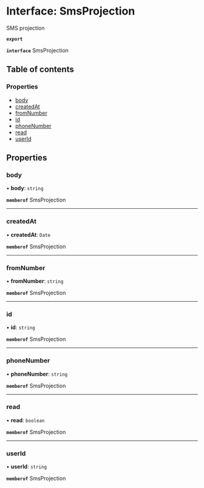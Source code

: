 # Interface: SmsProjection

SMS projection

**`export`**

**`interface`** SmsProjection

## Table of contents

### Properties

- [body](SmsProjection.md#body)
- [createdAt](SmsProjection.md#createdat)
- [fromNumber](SmsProjection.md#fromnumber)
- [id](SmsProjection.md#id)
- [phoneNumber](SmsProjection.md#phonenumber)
- [read](SmsProjection.md#read)
- [userId](SmsProjection.md#userid)

## Properties

### <a id="body" name="body"></a> body

• **body**: `string`

**`memberof`** SmsProjection

___

### <a id="createdat" name="createdat"></a> createdAt

• **createdAt**: `Date`

**`memberof`** SmsProjection

___

### <a id="fromnumber" name="fromnumber"></a> fromNumber

• **fromNumber**: `string`

**`memberof`** SmsProjection

___

### <a id="id" name="id"></a> id

• **id**: `string`

**`memberof`** SmsProjection

___

### <a id="phonenumber" name="phonenumber"></a> phoneNumber

• **phoneNumber**: `string`

**`memberof`** SmsProjection

___

### <a id="read" name="read"></a> read

• **read**: `boolean`

**`memberof`** SmsProjection

___

### <a id="userid" name="userid"></a> userId

• **userId**: `string`

**`memberof`** SmsProjection
